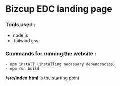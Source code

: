 # Bizcup EDC landing page
### Tools used :
- node js
- Tailwind css

### Commands for running the website :
```
- npm install (installing necessary dependencies)
- npm run build
```
**/src/index.html** is the starting point

